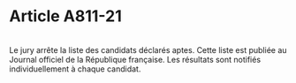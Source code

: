 # Article A811-21

<p><br/>Le jury arrête la liste des candidats déclarés aptes. Cette liste est publiée au Journal officiel de la République française. Les résultats sont notifiés individuellement à chaque candidat.</p>